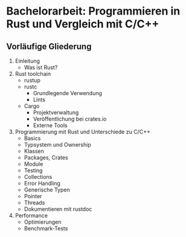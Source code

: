# Bachelorarbeit: Programmieren in Rust und Vergleich mit C/C++

## Vorläufige Gliederung
1. Einleitung
    - Was ist Rust?
2. Rust toolchain
    - rustup
    - rustc
        - Grundlegende Verwendung
        - Lints
    - Cargo
        - Projektverwaltung
        - Veröffentlichung bei crates.io
        - Externe Tools
3. Programmierung mit Rust und Unterschiede zu C/C++
    - Basics
    - Typsystem und Ownership
    - Klassen
    - Packages, Crates
    - Module
    - Testing
    - Collections
    - Error Handling
    - Generische Typen
    - Pointer
    - Threads
    - Dokumentieren mit rustdoc
4. Performance
    - Optimierungen
    - Benchmark-Tests
